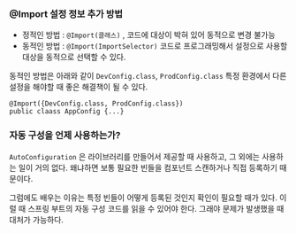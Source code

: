 
### @Import 설정 정보 추가 방법

- 정적인 방법 :  `@Import(클래스)` , 코드에 대상이 박혀 있어 동적으로 변경 불가능
- 동적인 방법 : `@Import(ImportSelector)` 코드로 프로그래밍해서 설정으로 사용할 대상을 동적으로 선택할 수 있다.


동적인 방법은 아래와 같이 `DevConfig.class`, `ProdConfig.class` 특정 환경에서 다른 설정을 해야할 때 좋은 해결책이 될 수 있다.

```
@Import({DevConfig.class, ProdConfig.class})
public claass AppConfig {...}
```



### 자동 구성을 언제 사용하는가?

`AutoConfiguration` 은 라이브러리를 만들어서 제공할 때 사용하고, 그 외에는 사용하는 일이 거의 없다. 왜냐하면 보통 필요한 빈들을 컴포넌트 스캔하거나 직접 등록하기 때문이다.

그럼에도 배우는 이유는 특정 빈들이 어떻게 등록된 것인지 확인이 필요할 때가 있다. 이럴 때 스프링 부트의 자동 구성 코드를 읽을 수 있어야 한다. 그래야 문제가 발생했을 때 대처가 가능하다.
